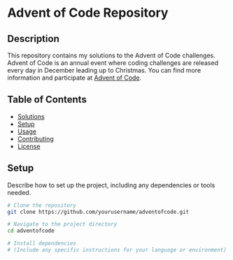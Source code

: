 # Advent of Code Repository

## Description

This repository contains my solutions to the Advent of Code challenges. Advent of Code is an annual event where coding challenges are released every day in December leading up to Christmas. You can find more information and participate at [Advent of Code](https://adventofcode.com/).

## Table of Contents

- [Solutions](#solutions)
- [Setup](#setup)
- [Usage](#usage)
- [Contributing](#contributing)
- [License](#license)

## Setup

Describe how to set up the project, including any dependencies or tools needed.

```bash
# Clone the repository
git clone https://github.com/yourusername/adventofcode.git

# Navigate to the project directory
cd adventofcode

# Install dependencies
# (Include any specific instructions for your language or environment)

